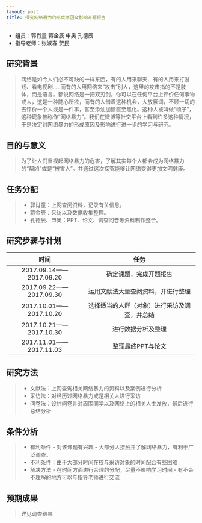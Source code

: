 ```yaml
---
layout: post
title: 探究网络暴力的形成原因及影响开题报告
---
```


+ 组员：郭肖童 蒋金辰 申奥 孔德辰
+ 指导老师：张淑春 贺民
   
   
研究背景
---
> 网络是如今人们必不可缺的一样东西，有的人用来聊天、有的人用来打游戏、看电视剧.....而有的人用网络来“攻击”别人，这里的攻击指的不是肢体，而是语言。都说网络是一把双刃剑，你可以在任何平台上评价任何事物或人，这是一种随心所欲，而有的人借着这种机会，大放厥词，不顾一切的去评价一个人或是一件事，甚至添油加醋直至黑化。这种人被叫做“喷子”，这种现象被称作“网络暴力”。我们在微博等社交平台上看到许多这种情况，于是决定对网络暴力的形成原因及影响进行进一步的学习与研究。  

目的与意义
---
> 为了让人们重视起网络暴力的危害，了解其实每个人都会成为网络暴力的“帮凶”或是“被害人”。并通过这次探究能够让网络变得更加文明健康。

任务分配
---
> + 郭肖童：上网查阅资料，记录有关信息。
> + 蒋金辰：采访以及数据收集整理。
> + 孔德辰、申奥：PPT、论文、调查问卷等资料制作整合。

研究步骤与计划
---

|时间|任务|
|:---:|:---:|
|2017.09.14——2017.09.20|确定课题，完成开题报告|
|2017.09.22——2017.09.30|运用文献法大量查阅资料，并进行整理|
|2017.10.01——2017.10.20|选择适当的人群（对象）进行采访及调查，并总结|
|2017.10.21——2017.10.30|进行数据分析及整理|
|2017.11.01——2017.11.03|整理最终PPT与论文|

研究方法
---
> + 文献法：上网查询相关网络暴力的资料以及案例进行分析
> + 采访法：对经历过网络暴力或是相关人进行采访
> + 问卷法：设计问卷并对周围同学以及网络上的相关人士发放，最后进行总结分析

条件分析
---
> + 有利条件
	- 对该课题有兴趣
	- 大部分人接触并了解网络暴力，有利于广泛调查。
> + 不利条件：由于大部分时间在校与采访对象的时间配合有些困难
> + 解决方法
	- 在时间方面进行合理的分配，尽量不影响学习时间
	- 有不会不理解的地方可以与指导老师进行交流

预期成果
---
> 详见调查结果
